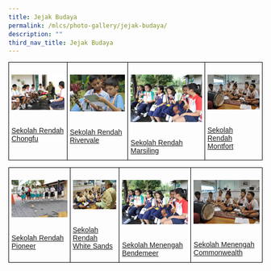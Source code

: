 ```yaml
---
title: Jejak Budaya
permalink: /mlcs/photo-gallery/jejak-budaya/
description: ""
third_nav_title: Jejak Budaya
---
```

<style type="text/css">
.tg  {border-collapse:collapse;border-spacing:0;}
.tg td{border-color:black;border-style:solid;border-width:1px;font-family:Arial, sans-serif;font-size:14px;
  overflow:hidden;padding:10px 5px;word-break:normal;}
.tg th{border-color:black;border-style:solid;border-width:1px;font-family:Arial, sans-serif;font-size:14px;
  font-weight:normal;overflow:hidden;padding:10px 5px;word-break:normal;}
.tg .tg-0lax{text-align:left;vertical-align:top}
</style>
<table class="tg">
<thead>
  <tr>
    <td class="tg-0lax"><p><a href="/mlcs/photo-gallery/jejak-budaya/sekolah-rendah-chongfu"><img src="/images/sekolah-rendah-chongfu-(12).jpeg" alt="Sekolah Rendah Chongfu"></a></p><br><a href="/mlcs/photo-gallery/jejak-budaya/sekolah-rendah-chongfu">
Sekolah Rendah Chongfu</a></td>
    <td class="tg-0lax"><p><a href="/mlcs/photo-gallery/jejak-budaya/sekolah-rendah-rivervale"><img src="/images/sekolah-rendah-rivervale-(1).jpeg" alt="Sekolah Rendah Rivervale"></a></p><br><a href="/mlcs/photo-gallery/jejak-budaya/sekolah-rendah-rivervale">Sekolah Rendah Rivervale</a></td>
    <td class="tg-0lax"><p><a href="/mlcs/photo-gallery/jejak-budaya/sekolah-rendah-marsiling"><img src="/images/sekolah-renah-marsiling-(1).jpeg" alt="Sekolah Rendah Marsiling"></a></p><br><a href="/mlcs/photo-gallery/jejak-budaya/sekolah-rendah-marsiling">Sekolah Rendah Marsiling</a></td>
    <td class="tg-0lax"><p><a href="/mlcs/photo-gallery/jejak-budaya/sekolah-rendah-montfort"><img src="/images/sekolah-rendah-montfort-(1).jpeg" alt="Sekolah Rendah Montfort"></a></p><br><a href="/mlcs/photo-gallery/jejak-budaya/sekolah-rendah-montfort">Sekolah Rendah Montfort</a></td>
			</tr>
</thead>
</table>

<style type="text/css">
.tg  {border-collapse:collapse;border-spacing:0;}
.tg td{border-color:black;border-style:solid;border-width:1px;font-family:Arial, sans-serif;font-size:14px;
  overflow:hidden;padding:10px 5px;word-break:normal;}
.tg th{border-color:black;border-style:solid;border-width:1px;font-family:Arial, sans-serif;font-size:14px;
  font-weight:normal;overflow:hidden;padding:10px 5px;word-break:normal;}
.tg .tg-0lax{text-align:left;vertical-align:top}
</style>
<table class="tg">
<thead>
  <tr>
    <td class="tg-0lax"><p><a href="/mlcs/photo-gallery/jejak-budaya/sekolah-rendah-pioneer" alt="Sekolah Rendah Pioneer"><img src="/images/sekolah-rendah-pioneer-(6).jpeg" alt="Sekolah Rendah Rivervale"></a></p><br><a href="/mlcs/photo-gallery/jejak-budaya/sekolah-rendah-pioneer">
Sekolah Rendah Pioneer</a></td>
    <td class="tg-0lax"><p><a href="/mlcs/photo-gallery/jejak-budaya/sekolah-rendah-white-sands"><img src="/images/sekolah-rendah-white-sands-(6).jpeg" alt="Sekolah Rendah White Sands"></a></p><br><a href="/mlcs/photo-gallery/jejak-budaya/sekolah-rendah-white-sands">Sekolah Rendah White Sands</a></td>
    <td class="tg-0lax"><p><a href="/mlcs/photo-gallery/jejak-budaya/sekolah-rendah-marsiling"><img src="/images/sekolah-renah-marsiling-(1).jpeg" alt="Sekolah Rendah Marsiling"></a></p><br><a href="![](/images/sekolah-menengah-bendemeer-(10).jpeg)">Sekolah Menengah Bendemeer</a></td>
    <td class="tg-0lax"><p><a href="/mlcs/photo-gallery/jejak-budaya/sekolah-rendah-montfort"><img src="/images/sekolah-rendah-montfort-(1).jpeg" alt="Sekolah Rendah Montfort"></a></p><br><a href="![](/images/sekolah-menengah-commonwealth-(2).jpeg)">Sekolah Menengah Commonwealth</a></td>
			</tr>
</thead>
</table>